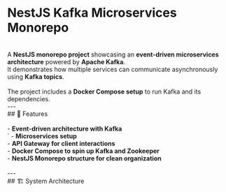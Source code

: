 # NestJS Kafka Microservices Monorepo </br>

</br>
A <b>NestJS monorepo project</b> showcasing an <b>event-driven microservices architecture</b> powered by <b>Apache Kafka</b>. </br>
It demonstrates how multiple services can communicate asynchronously using <b>Kafka topics</b>.</br>
</br>
The project includes a <b>Docker Compose setup</b> to run Kafka and its dependencies.
</br>
---
</br>
## 📌 Features</br>
</br>
- <b>Event-driven architecture with Kafka</b></br>`
- <b>Microservices setup</b></br>
- <b>API Gateway for client interactions</b></br>
- <b>Docker Compose to spin up Kafka and Zookeeper</b></br>
- <b>NestJS Monorepo structure for clean organization</b></br>
</br>
---
</br>
## 🏗️ System Architecture</br>
</br>
